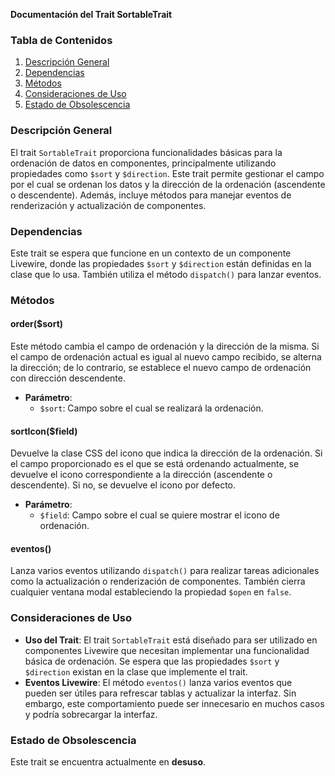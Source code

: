 **Documentación del Trait SortableTrait**

### Tabla de Contenidos
1. [Descripción General](#descripción-general)
2. [Dependencias](#dependencias)
3. [Métodos](#métodos)
4. [Consideraciones de Uso](#consideraciones-de-uso)
5. [Estado de Obsolescencia](#estado-de-obsolescencia)

### Descripción General
El trait `SortableTrait` proporciona funcionalidades básicas para la ordenación de datos en componentes, principalmente utilizando propiedades como `$sort` y `$direction`. Este trait permite gestionar el campo por el cual se ordenan los datos y la dirección de la ordenación (ascendente o descendente). Además, incluye métodos para manejar eventos de renderización y actualización de componentes.

### Dependencias
Este trait se espera que funcione en un contexto de un componente Livewire, donde las propiedades `$sort` y `$direction` están definidas en la clase que lo usa. También utiliza el método `dispatch()` para lanzar eventos.

### Métodos

#### order($sort)
Este método cambia el campo de ordenación y la dirección de la misma. Si el campo de ordenación actual es igual al nuevo campo recibido, se alterna la dirección; de lo contrario, se establece el nuevo campo de ordenación con dirección descendente.

- **Parámetro**:
  - `$sort`: Campo sobre el cual se realizará la ordenación.

#### sortIcon($field)
Devuelve la clase CSS del icono que indica la dirección de la ordenación. Si el campo proporcionado es el que se está ordenando actualmente, se devuelve el icono correspondiente a la dirección (ascendente o descendente). Si no, se devuelve el icono por defecto.

- **Parámetro**:
  - `$field`: Campo sobre el cual se quiere mostrar el icono de ordenación.

#### eventos()
Lanza varios eventos utilizando `dispatch()` para realizar tareas adicionales como la actualización o renderización de componentes. También cierra cualquier ventana modal estableciendo la propiedad `$open` en `false`.

### Consideraciones de Uso
- **Uso del Trait**: El trait `SortableTrait` está diseñado para ser utilizado en componentes Livewire que necesitan implementar una funcionalidad básica de ordenación. Se espera que las propiedades `$sort` y `$direction` existan en la clase que implemente el trait.
- **Eventos Livewire**: El método `eventos()` lanza varios eventos que pueden ser útiles para refrescar tablas y actualizar la interfaz. Sin embargo, este comportamiento puede ser innecesario en muchos casos y podría sobrecargar la interfaz.

### Estado de Obsolescencia
Este trait se encuentra actualmente en **desuso**.